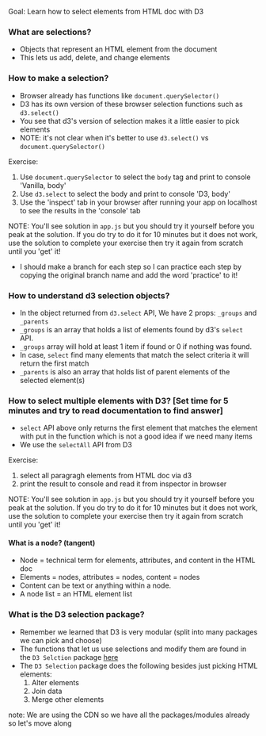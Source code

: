 Goal: Learn how to select elements from HTML doc with D3

### What are selections?
- Objects that represent an HTML element from the document
- This lets us add, delete, and change elements

### How to make a selection?
- Browser already has functions like `document.querySelector()`
- D3 has its own version of these browser selection functions such as `d3.select()`
- You see that d3's version of selection makes it a little easier to pick elements
- NOTE: it's not clear when it's better to use `d3.select()` vs `document.querySelector()`

Exercise: 
1. Use `document.querySelector` to select the `body` tag and print to console 'Vanilla, body' 
2. Use `d3.select` to select the body and print to console 'D3, body'
3. Use the 'inspect' tab in your browser after running your app on localhost to see the results in the 'console' tab


NOTE: You'll see solution in `app.js` but you should try it yourself before you peak at the solution. If you do try to do it for 10 minutes but it does not work, use the solution to complete your exercise then try it again from scratch until you 'get' it!

* I should make a branch for each step so I can practice each step by copying the original branch name and add the word 'practice' to it!


### How to understand d3 selection objects?
- In the object returned from `d3.select` API, We have 2 props: `_groups` and `_parents`
- `_groups` is an array that holds a list of elements found by d3's `select` API. 
- `_groups` array will hold at least 1 item if found or 0 if nothing was found. 
- In case, `select` find many elements that match the select criteria
it will return the first match
- `_parents` is also an array that holds list of parent elements of the selected element(s)


### How to select multiple elements with D3? [Set time for 5 minutes and try to read documentation to find answer]
- `select` API above only returns the first element that matches the element with put in the function which is not a good idea if we need many items
- We use the `selectAll` API from D3 

Exercise: 
1. select all paragragh elements from HTML doc via d3
2. print the result to console and read it from inspector in browser

NOTE: You'll see solution in `app.js` but you should try it yourself before you peak at the solution. If you do try to do it for 10 minutes but it does not work, use the solution to complete your exercise then try it again from scratch until you 'get' it!


#### What is a node? (tangent)

- Node = technical term for elements, attributes, and content in the HTML doc
- Elements = nodes, attributes = nodes, content = nodes
- Content can be text or anything within a node. 
- A node list = an HTML element list


### What is the D3 selection package?
- Remember we learned that D3 is very modular (split into many packages we can pick and choose)
- The functions that let us use selections and modify them are found in the `D3 Selction` package [here](https://github.com/d3/d3-selection)
- The `D3 Selection` package does the following besides just picking HTML elements: 
    1. Alter elements
    2. Join data
    3. Merge other elements

note: We are using the CDN so we have all the packages/modules already so let's move along
